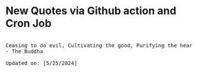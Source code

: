 # New Quotes via Github action and Cron Job

<pre>
<!-- #quote -->
Ceasing to do evil, Cultivating the good, Purifying the heart: This is the teaching of the Buddhas.
- The Buddha

Updated on: [5/25/2024]
<!-- #quoteEnd -->
</pre>
